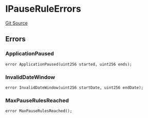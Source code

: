 # IPauseRuleErrors
[Git Source](https://github.com/thrackle-io/rules-engine/blob/8e8136863cc533050498938ef97f694c7b6600c3/src/common/IErrors.sol)


## Errors
### ApplicationPaused

```solidity
error ApplicationPaused(uint256 started, uint256 ends);
```

### InvalidDateWindow

```solidity
error InvalidDateWindow(uint256 startDate, uint256 endDate);
```

### MaxPauseRulesReached

```solidity
error MaxPauseRulesReached();
```

